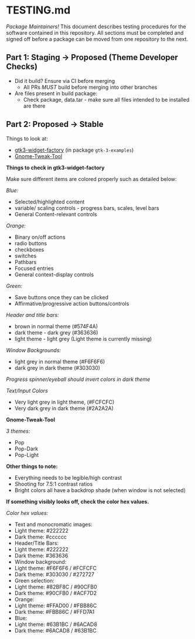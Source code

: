 # TESTING.md

*Package Maintainers!*
This document describes testing procedures for the software contained in this
repository. All sections must be completed and signed off before a package can
be moved from one repository to the next.

## Part 1: Staging -> Proposed (Theme Developer Checks)
* Did it build? Ensure via CI before merging
    - All PRs *MUST* build before merging into other branches
* Are files present in build package:
    - Check package, data.tar - make sure all files intended to be installed are
      there

## Part 2: Proposed -> Stable

Things to look at:
 - [gtk3-widget-factory](#gtk) (in package `gtk-3-examples`)
 - [Gnome-Tweak-Tool](#gtt)
 
 **Things to check in gtk3-widget-factory**<a name="gtk"></a>
 
 Make sure different items are colored properly such as detailed below:
 
 *Blue:*
 - Selected/highlighted content
 - variable/ scaling controls - progress bars, scales, level bars
 - General Content-relevant controls
 
 *Orange:*
 - Binary on/off actions
 - radio buttons
 - checkboxes
 - switches
 - Pathbars
 - Focused entries
 - General context-display controls
  
 *Green:*
 - Save buttons once they can be clicked
 - Affirmative/progressive action buttons/controls
 
 *Header and title bars:* 
 - brown in normal theme (#574F4A)
 - dark theme - dark grey (#363636)
 - light theme - light grey (Light theme is currently missing)
 
 *Window Backgrounds:*
 - light grey in normal theme (#F6F6F6)
 - dark grey in dark theme (#303030)
 
 *Progress spinner/eyeball should invert colors in dark theme*

 *Text/Input Colors*
 - Very light grey in light theme, (#FCFCFC)
 - Very dark grey in dark theme (#2A2A2A)
 
**Gnome-Tweak-Tool**<a name="gtt"></a>
 
 *3 themes:*
  - Pop
  - Pop-Dark
  - Pop-Light
 
 **Other things to note:**
 - Everything needs to be legible/high contrast
  - Shooting for 7.5:1 contrast ratios
 - Bright colors all have a backdrop shade (when window is not selected)

 **If something visibly looks off, check the color hex values.**
 
 *Color hex values:*
 - Text and monocromatic images: 
  - Light theme: #222222
  - Dark theme: #cccccc
 - Header/Title Bars: 
  - Light theme: #222222
  - Dark theme: #363636
 - Window background: 
  - Light theme: #F6F6F6 / #FCFCFC
  - Dark theme: #303030  / #272727
 - Green selection:
  - Light theme: #82BF8C / #90CFB0
  - Dark theme: #90CFB0  / #ACF7D2
 - Orange: 
  - Light theme: #FFAD00 / #FBB86C
  - Dark theme: #FBB86C / #FFD7A1
 - Blue: 
  - Light theme: #63B1BC / #6ACAD8
  - Dark theme: #6ACAD8 / #63B1BC
